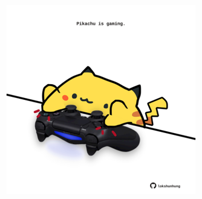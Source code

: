 <!-- built at 19/05/2022, 19:02:22 UTC -->
<p align="center">
  <img width="500" height="500" src="./ReadmeImage.svg">
</p>
